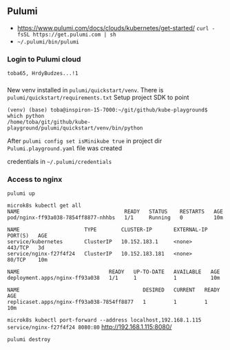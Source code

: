 ## Pulumi

* https://www.pulumi.com/docs/clouds/kubernetes/get-started/ `curl -fsSL https://get.pulumi.com | sh`
* `~/.pulumi/bin/pulumi`

### Login to Pulumi cloud
`toba65, HrdyBudzes...!1`

###
New venv installed in `pulumi/quickstart/venv`. There is `pulumi/quickstart/requirements.txt`
Setup project SDK to point
```text
(venv) (base) toba@inspiron-15-7000:~/git/github/kube-playground$ which python
/home/toba/git/github/kube-playground/pulumi/quickstart/venv/bin/python
```

After `pulumi config set isMinikube true` in project dir `Pulumi.playground.yaml` file was created

credentials in `~/.pulumi/credentials`

### Access to nginx
`pulumi up`

```text
microk8s kubectl get all
NAME                                  READY   STATUS    RESTARTS   AGE
pod/nginx-ff93a038-7854ff8877-nhhbs   1/1     Running   0          10m

NAME                     TYPE        CLUSTER-IP       EXTERNAL-IP   PORT(S)   AGE
service/kubernetes       ClusterIP   10.152.183.1     <none>        443/TCP   3d
service/nginx-f27f4f24   ClusterIP   10.152.183.181   <none>        80/TCP    10m

NAME                             READY   UP-TO-DATE   AVAILABLE   AGE
deployment.apps/nginx-ff93a038   1/1     1            1           10m

NAME                                        DESIRED   CURRENT   READY   AGE
replicaset.apps/nginx-ff93a038-7854ff8877   1         1         1       10m
```

`microk8s kubectl port-forward --address localhost,192.168.1.115 service/nginx-f27f4f24 8080:80`
http://192.168.1.115:8080/

`pulumi destroy`